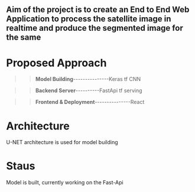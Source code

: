 ## Aim of the project is to create an End to End Web Application to process the satellite image in realtime and produce the segmented image for the same

# Proposed Approach 

>> **Model Building**---------------Keras  tf  CNN  

>> **Backend Server**----------FastApi tf serving  

>> **Frontend & Deployment**---------------React 

# Architecture 

U-NET architecture is used for model building 

# Staus 
Model is built, currently working on the Fast-Api
